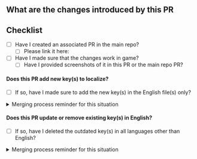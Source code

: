 ## What are the changes introduced by this PR

<!-- Tell what this PR does and why -->
<!-- Specify which keys are being created, added or removed, if any -->

## Checklist
<!-- This section can be ignored if the PR only adds translations to existing key(s) or fixes typo(s) -->
- [ ] Have I created an associated PR in the main repo?
  - [ ] Please link it here:
- [ ] Have I made sure that the changes work in game?
  - [ ] Have I provided screenshots of it in this PR or the main repo PR?

#### Does this PR add new key(s) to localize?
- [ ] If so, have I made sure to add the new key(s) in the English file(s) only?
<!-- not relevant for now - [ ] Has the translation/proofreading team been contacted about the new key(s)? -->
<details><summary>Merging process reminder for this situation</summary>

- **If the PR also updates or removes key(s), please refer below to the process for these cases instead**
- If not, this locale PR can be merged at any time as long as it has been approved
- The main PR can then update the submodule by running the command `git submodule update --remote --recursive --force` and committing the change

</details>

#### Does this PR update or remove existing key(s) in English?
- [ ] If so, have I deleted the outdated key(s) in all languages other than English?
<!-- not relevant for now - [ ] Has the translation/proofreading team been contacted about the updated key(s)? -->
<details><summary>Merging process reminder for this situation</summary>

- This locale PR should **not** be merged until the main repo PR is ready to be merged itself
- Once both the main repo PR and this PR have the needeed approvals:
  - Merge this locale PR
  - In the main PR, update the submodule by running the command `git submodule update --remote --recursive --force` and committing the change
  - The main repo PR can now be merged

</details>
